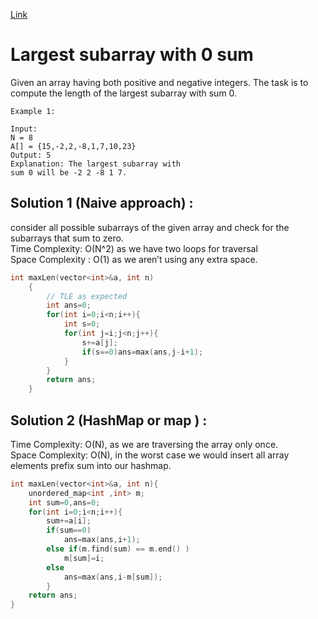 [Link](https://practice.geeksforgeeks.org/problems/largest-subarray-with-0-sum/1)

# Largest subarray with 0 sum 
Given an array having both positive and negative integers. The task is to compute the length of the largest subarray with sum 0.
```
Example 1:

Input:
N = 8
A[] = {15,-2,2,-8,1,7,10,23}
Output: 5
Explanation: The largest subarray with
sum 0 will be -2 2 -8 1 7.
```
## Solution 1 (Naive approach) :
consider all possible subarrays of the given array and check for the subarrays that sum to zero.
<br>
Time Complexity: O(N^2) as we have two loops for traversal<br>
Space Complexity : O(1) as we aren’t using any extra space.

```cpp
int maxLen(vector<int>&a, int n)
    {   
        // TLE as expected
        int ans=0;
        for(int i=0;i<n;i++){
            int s=0;
            for(int j=i;j<n;j++){
                s+=a[j];
                if(s==0)ans=max(ans,j-i+1);
            }
        }
        return ans;
    }
```
## Solution 2 (HashMap or map ) :
Time Complexity: O(N), as we are traversing the array only once.
<br>
Space Complexity: O(N), in the worst case we would insert all array elements prefix sum into our hashmap.

```cpp
int maxLen(vector<int>&a, int n){
    unordered_map<int ,int> m;
    int sum=0,ans=0;
    for(int i=0;i<n;i++){
        sum+=a[i];
        if(sum==0)
            ans=max(ans,i+1);
        else if(m.find(sum) == m.end() )
            m[sum]=i;
        else 
            ans=max(ans,i-m[sum]);
        }
    return ans;
}

```